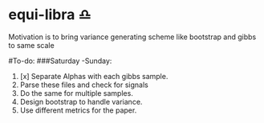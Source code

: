 # equi-libra :libra:

Motivation is to bring variance generating scheme like bootstrap and gibbs to same scale 

#To-do:
###Saturday -Sunday:

1. [x] Separate Alphas with each gibbs sample.
2. Parse these files and check for signals
3. Do the same for multiple samples.
4. Design bootstrap to handle variance.
5. Use different metrics for the paper.

